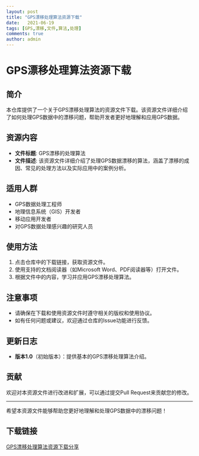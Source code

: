 ```yaml
---
layout: post
title: "GPS漂移处理算法资源下载"
date:   2021-06-19
tags: [GPS,漂移,文件,算法,处理]
comments: true
author: admin
---
```

# GPS漂移处理算法资源下载

## 简介

本仓库提供了一个关于GPS漂移处理算法的资源文件下载。该资源文件详细介绍了如何处理GPS数据中的漂移问题，帮助开发者更好地理解和应用GPS数据。

## 资源内容

- **文件标题**: GPS漂移的处理算法
- **文件描述**: 该资源文件详细介绍了处理GPS数据漂移的算法，涵盖了漂移的成因、常见的处理方法以及实际应用中的案例分析。

## 适用人群

- GPS数据处理工程师
- 地理信息系统（GIS）开发者
- 移动应用开发者
- 对GPS数据处理感兴趣的研究人员

## 使用方法

1. 点击仓库中的下载链接，获取资源文件。
2. 使用支持的文档阅读器（如Microsoft Word、PDF阅读器等）打开文件。
3. 根据文件中的内容，学习并应用GPS漂移处理算法。

## 注意事项

- 请确保在下载和使用资源文件时遵守相关的版权和使用协议。
- 如有任何问题或建议，欢迎通过仓库的Issue功能进行反馈。

## 更新日志

- **版本1.0**（初始版本）：提供基本的GPS漂移处理算法介绍。

## 贡献

欢迎对本资源文件进行改进和扩展，可以通过提交Pull Request来贡献您的修改。

---

希望本资源文件能够帮助您更好地理解和处理GPS数据中的漂移问题！

## 下载链接

[GPS漂移处理算法资源下载分享](https://pan.quark.cn/s/34d5f252494c)